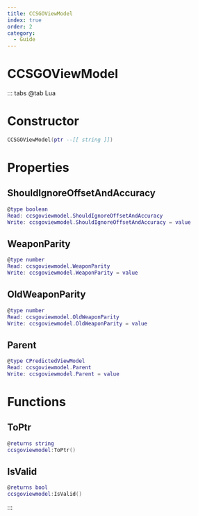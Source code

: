 ```yaml
---
title: CCSGOViewModel
index: true
order: 2
category:
  - Guide
---
```


# CCSGOViewModel

::: tabs
@tab Lua
# Constructor
```lua
CCSGOViewModel(ptr --[[ string ]])
```
# Properties
## ShouldIgnoreOffsetAndAccuracy 
```lua
@type boolean
Read: ccsgoviewmodel.ShouldIgnoreOffsetAndAccuracy
Write: ccsgoviewmodel.ShouldIgnoreOffsetAndAccuracy = value
```
## WeaponParity 
```lua
@type number
Read: ccsgoviewmodel.WeaponParity
Write: ccsgoviewmodel.WeaponParity = value
```
## OldWeaponParity 
```lua
@type number
Read: ccsgoviewmodel.OldWeaponParity
Write: ccsgoviewmodel.OldWeaponParity = value
```
## Parent 
```lua
@type CPredictedViewModel
Read: ccsgoviewmodel.Parent
Write: ccsgoviewmodel.Parent = value
```
# Functions
## ToPtr
```lua
@returns string
ccsgoviewmodel:ToPtr()
```
## IsValid
```lua
@returns bool
ccsgoviewmodel:IsValid()
```

:::
